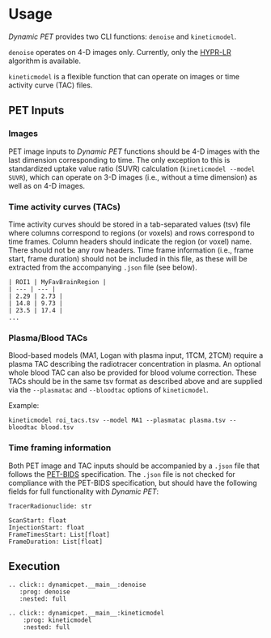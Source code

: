 # Usage

_Dynamic PET_ provides two CLI functions: `denoise` and `kineticmodel`.

`denoise` operates on 4-D images only.
Currently, only the [HYPR-LR] algorithm is available.

`kineticmodel` is a flexible function that can operate on images or time activity curve (TAC) files.

## PET Inputs

### Images

PET image inputs to _Dynamic PET_ functions should be 4-D images with the last dimension corresponding to time.
The only exception to this is standardized uptake value ratio (SUVR) calculation (`kineticmodel --model SUVR`), which can operate on 3-D images (i.e., without a time dimension) as well as on 4-D images.

### Time activity curves (TACs)

Time activity curves should be stored in a tab-separated values (tsv) file where
columns correspond to regions (or voxels) and rows correspond to time frames.
Column headers should indicate the region (or voxel) name.
There should not be any row headers.
Time frame information (i.e., frame start, frame duration) should not be included
in this file, as these will be extracted from the accompanying `.json` file (see below).

```{note} **Example TAC file content**
| ROI1 | MyFavBrainRegion |
| --- | --- |
| 2.29 | 2.73 |
| 14.8 | 9.73 |
| 23.5 | 17.4 |
...
```

### Plasma/Blood TACs

Blood-based models (MA1, Logan with plasma input, 1TCM, 2TCM) require a plasma
TAC describing the radiotracer concentration in plasma.
An optional whole blood TAC can also be provided for blood volume correction.
These TACs should be in the same tsv format as described above and are supplied
via the `--plasmatac` and `--bloodtac` options of `kineticmodel`.

Example:

```console
kineticmodel roi_tacs.tsv --model MA1 --plasmatac plasma.tsv --bloodtac blood.tsv
```

### Time framing information

Both PET image and TAC inputs should be accompanied by a `.json` file that follows the [PET-BIDS] specification. The `.json` file is not checked for compliance with the PET-BIDS specification, but should have the following fields for full functionality with _Dynamic PET_:

```{code-block} python
TracerRadionuclide: str

ScanStart: float
InjectionStart: float
FrameTimesStart: List[float]
FrameDuration: List[float]
```

## Execution

```{eval-rst}
.. click:: dynamicpet.__main__:denoise
   :prog: denoise
   :nested: full
```

```{eval-rst}
.. click:: dynamicpet.__main__:kineticmodel
    :prog: kineticmodel
    :nested: full
```

[hypr-lr]: https://doi.org/10.2967/jnumed.109.073999
[pet-bids]: https://bids-specification.readthedocs.io/en/stable/04-modality-specific-files/09-positron-emission-tomography.html

